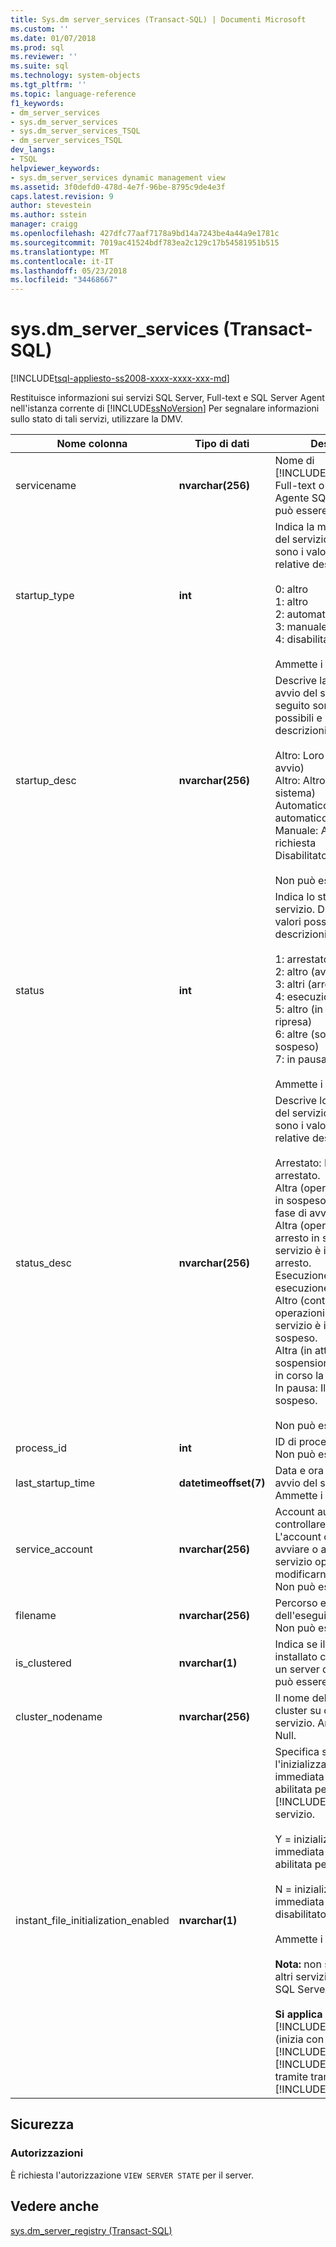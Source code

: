 ```yaml
---
title: Sys.dm server_services (Transact-SQL) | Documenti Microsoft
ms.custom: ''
ms.date: 01/07/2018
ms.prod: sql
ms.reviewer: ''
ms.suite: sql
ms.technology: system-objects
ms.tgt_pltfrm: ''
ms.topic: language-reference
f1_keywords:
- dm_server_services
- sys.dm_server_services
- sys.dm_server_services_TSQL
- dm_server_services_TSQL
dev_langs:
- TSQL
helpviewer_keywords:
- sys.dm_server_services dynamic management view
ms.assetid: 3f0defd0-478d-4e7f-96be-8795c9de4e3f
caps.latest.revision: 9
author: stevestein
ms.author: sstein
manager: craigg
ms.openlocfilehash: 427dfc77aaf7178a9bd14a7243be4a44a9e1781c
ms.sourcegitcommit: 7019ac41524bdf783ea2c129c17b54581951b515
ms.translationtype: MT
ms.contentlocale: it-IT
ms.lasthandoff: 05/23/2018
ms.locfileid: "34468667"
---
```

# <a name="sysdmserverservices-transact-sql"></a>sys.dm_server_services (Transact-SQL)
[!INCLUDE[tsql-appliesto-ss2008-xxxx-xxxx-xxx-md](../../includes/tsql-appliesto-ss2008-xxxx-xxxx-xxx-md.md)]

  Restituisce informazioni sui servizi SQL Server, Full-text e SQL Server Agent nell'istanza corrente di [!INCLUDE[ssNoVersion](../../includes/ssnoversion-md.md)] Per segnalare informazioni sullo stato di tali servizi, utilizzare la DMV.  
  
 
|Nome colonna|Tipo di dati|Description|  
|-----------------|---------------|-----------------|  
|servicename|**nvarchar(256)**|Nome di [!INCLUDE[ssDEnoversion](../../includes/ssdenoversion-md.md)], Full-text o il servizio Agente SQL Server. Non può essere null.|  
|startup_type|**int**|Indica la modalità di avvio del servizio. Di seguito sono i valori possibili e le relative descrizioni.<br /><br /> 0: altro<br />1: altro<br />2: automatico<br />3: manuale<br />4: disabilitato<br /><br /> Ammette i valori Null.|  
|startup_desc|**nvarchar(256)**|Descrive la modalità di avvio del servizio. Di seguito sono i valori possibili e le relative descrizioni.<br /><br /> Altro: Loro (esecuzione avvio)<br />Altro: Altro (avvio del sistema)<br />Automatico: Avvio automatico<br />Manuale: Avvio su richiesta<br />Disabilitato: disabilitato<br /><br /> Non può essere null.|  
|status|**int**|Indica lo stato corrente del servizio. Di seguito sono i valori possibili e le relative descrizioni.<br /><br /> 1: arrestato<br />2: altro (avvio in sospeso)<br />3: altri (arresto in sospeso)<br />4: esecuzione<br />5: altro (in attesa della ripresa)<br />6: altre (sospensione in sospeso)<br />7: in pausa<br /><br /> Ammette i valori Null.|  
|status_desc|**nvarchar(256)**|Descrive lo stato corrente del servizio. Di seguito sono i valori possibili e le relative descrizioni.<br /><br /> Arrestato: Il servizio viene arrestato.<br />Altra (operazione di avvio in sospeso): il servizio è in fase di avvio.<br />Altra (operazione di arresto in sospeso): il servizio è in corso di arresto.<br />Esecuzione: Il servizio è in esecuzione.<br />Altro (continuare le operazioni in sospeso): il servizio è in uno stato in sospeso.<br />Altra (in attesa della sospensione): il servizio è in corso la sospensione.<br />In pausa: Il servizio è sospeso.<br /><br /> Non può essere null.|  
|process_id|**int**|ID di processo del servizio. Non può essere null.|  
|last_startup_time|**datetimeoffset(7)**|Data e ora dell'ultimo avvio del servizio. Ammette i valori Null.|  
|service_account|**nvarchar(256)**|Account autorizzato a controllare il servizio. L'account consente di avviare o arrestare il servizio oppure di modificarne le proprietà. Non può essere null.|  
|filename|**nvarchar(256)**|Percorso e nome file dell'eseguibile del servizio. Non può essere null.|  
|is_clustered|**nvarchar(1)**|Indica se il servizio è installato come risorsa di un server di cluster. Non può essere null.|  
|cluster_nodename|**nvarchar(256)**|Il nome del nodo del cluster su cui è installato il servizio. Ammette i valori Null.|
|instant_file_initialization_enabled|**nvarchar(1)**|Specifica se l'inizializzazione immediata dei file è abilitata per il [!INCLUDE[ssDEnoversion](../../includes/ssdenoversion-md.md)] servizio.<br /><br />Y = inizializzazione immediata dei file è abilitata per il servizio.<br /><br />N = inizializzazione immediata dei file è disabilitato per il servizio.<br /><br /> Ammette i valori Null.<br /><br /> **Nota:** non si applica ad altri servizi, ad esempio SQL Server Agent.<br /><br /> **Si applica a:** [!INCLUDE[ssNoVersion](../../includes/ssnoversion-md.md)] (inizia con [!INCLUDE[sssql11](../../includes/sssql11-md.md)] SP4, e [!INCLUDE[ssSQL15](../../includes/sssql15-md.md)] SP1 tramite tramite [!INCLUDE[ssCurrent](../../includes/sscurrent-md.md)]).|  

## <a name="security"></a>Sicurezza  
  
### <a name="permissions"></a>Autorizzazioni  
 È richiesta l'autorizzazione `VIEW SERVER STATE` per il server.  
  
## <a name="see-also"></a>Vedere anche  
 [sys.dm_server_registry &#40;Transact-SQL&#41;](../../relational-databases/system-dynamic-management-views/sys-dm-server-registry-transact-sql.md)  
  
